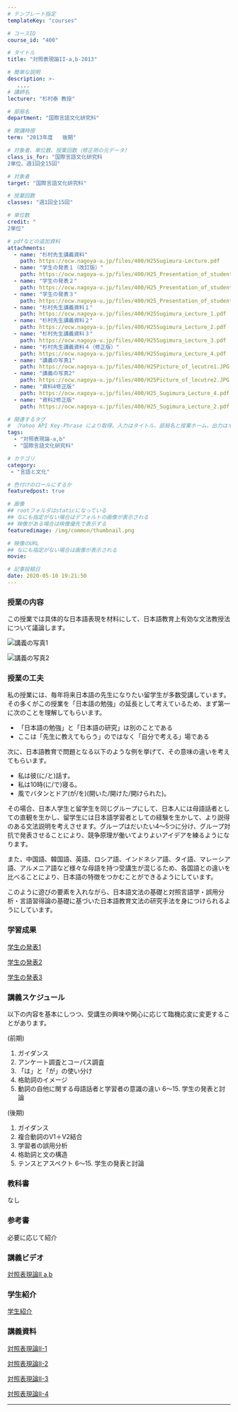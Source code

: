 ```yaml
---
# テンプレート指定
templateKey: "courses"

# コースID
course_id: "400"

# タイトル
title: "対照表現論II-a,b-2013"

# 簡単な説明
description: >-
   ....
# 講師名
lecturer: "杉村泰 教授"

# 部局名
department: "国際言語文化研究科"

# 開講時限
term: "2013年度	後期"

# 対象者、単位数、授業回数（修正用の元データ）
class_is_for: "国際言語文化研究科
2単位、週1回全15回"

# 対象者
target: "国際言語文化研究科"

# 授業回数
classes: "週1回全15回"

# 単位数
credit: "
2単位"

# pdfなどの追加資料
attachments:
  - name: "杉村先生講義資料" 
    path: https://ocw.nagoya-u.jp/files/400/H25Sugimura-Lecture.pdf
  - name: "学生の発表１（改訂版）" 
    path: https://ocw.nagoya-u.jp/files/400/H25_Presentation_of_student_1.pdf
  - name: "学生の発表２" 
    path: https://ocw.nagoya-u.jp/files/400/H25_Presentation_of_student_2.pdf
  - name: "学生の発表３" 
    path: https://ocw.nagoya-u.jp/files/400/H25_Presentation_of_student_3.pdf
  - name: "杉村先生講義資料１" 
    path: https://ocw.nagoya-u.jp/files/400/H25Sugimura_Lecture_1.pdf
  - name: "杉村先生講義資料２" 
    path: https://ocw.nagoya-u.jp/files/400/H25Sugimura_Lecture_2.pdf
  - name: "杉村先生講義資料３" 
    path: https://ocw.nagoya-u.jp/files/400/H25Sugimura_Lecture_3.pdf
  - name: "杉村先生講義資料４（修正版）" 
    path: https://ocw.nagoya-u.jp/files/400/H25Sugimura_Lecture_4.pdf
  - name: "講義の写真1" 
    path: https://ocw.nagoya-u.jp/files/400/H25Picture_of_lecutre1.JPG
  - name: "講義の写真2" 
    path: https://ocw.nagoya-u.jp/files/400/H25Picture_of_lecutre2.JPG
  - name: "資料4修正版" 
    path: https://ocw.nagoya-u.jp/files/400/H25_Sugimura_Lecture_4.pdf
  - name: "資料2修正版" 
    path: https://ocw.nagoya-u.jp/files/400/H25_Sugimura_Lecture_2.pdf

# 関連するタグ
# （Yahoo API Key-Phrase により取得。入力はタイトル、部局名と授業ホーム、出力はキーフレーズ（tags））
tags:
  - "対照表現論-a,b"
  - "国際言語文化研究科"

# カテゴリ
category:
 - "言語と文化"

# 色付けのロールにするか
featuredpost: true

# 画像
## rootフォルダはstaticになっている
## なにも指定がない場合はデフォルトの画像が表示される
## 映像がある場合は映像優先で表示する
featuredimage: /img/common/thumbnail.png

# 映像のURL
## なにも指定がない場合は画像が表示される
movie: 

# 記事投稿日
date: 2020-05-10 19:21:50
---
```


### 授業の内容

この授業では具体的な日本語表現を材料にして、日本語教育上有効な文法教授法について議論します。

![講義の写真1](https://ocw.nagoya-u.jp/files/400/H25Picture_of_lecutre1.JPG) 

![講義の写真2](https://ocw.nagoya-u.jp/files/400/H25Picture_of_lecutre2.JPG) 


### 授業の工夫

私の授業には、毎年将来日本語の先生になりたい留学生が多数受講しています。その多くがこの授業を「日本語の勉強」の延長として考えているため、まず第一に次のことを理解してもらいます。

* 「日本語の勉強」と「日本語の研究」は別のことである
* ここは「先生に教えてもらう」のではなく「自分で考える」場である

次に、日本語教育で問題となる以下のような例を挙げて、その意味の違いを考えてもらいます。

* 私は彼(に/と)話す。
* 私は10時(に/で)寝る。
* 風でバタンとドア(が/を)(開いた/開けた/開けられた)。

その場合、日本人学生と留学生を同じグループにして、日本人には母語話者としての直観を生かし、留学生には日本語学習者としての経験を生かして、より説得のある文法説明を考えさせます。グループはだいたい4〜5つに分け、グループ対抗で発表させることにより、競争原理が働いてよりよいアイデアを練るようになります。

また、中国語、韓国語、英語、ロシア語、インドネシア語、タイ語、マレーシア語、アルメニア語など様々な母語を持つ受講生が混じるため、各国語との違いを比べることにより、日本語の特徴をつかむことができるようにしています。

このように遊びの要素を入れながら、日本語文法の基礎と対照言語学・誤用分析・言語習得論の基礎に基づいた日本語教育文法の研究手法を身につけられるようにしています。

### 学習成果

[学生の発表1](https://ocw.nagoya-u.jp/files/400/H25_Presentation_of_student_1.pdf) 

[学生の発表2](https://ocw.nagoya-u.jp/files/400/H25_Presentation_of_student_2.pdf) 

[学生の発表3](https://ocw.nagoya-u.jp/files/400/H25_Presentation_of_student_3.pdf) 





### 講義スケジュール

以下の内容を基本にしつつ、受講生の興味や関心に応じて臨機応変に変更することがあります。

(前期)

1. ガイダンス
2. アンケート調査とコーパス調査
3. 「は」と「が」の使い分け
4. 格助詞のイメージ
5. 動詞の自他に関する母語話者と学習者の意識の違い
6〜15. 学生の発表と討論


(後期)


1. ガイダンス
2. 複合動詞のV1＋V2結合
3. 学習者の誤用分析
4. 格助詞と文の構造
5. テンスとアスペクト
6〜15. 学生の発表と討論


### 教科書

なし

### 参考書

必要に応じて紹介





### 講義ビデオ

[対照表現論II a,b](https://nuvideo.media.nagoya-u.ac.jp/embed/ae06943682d35883242f9b6e69528252b647efdc)

### 学生紹介

[学生紹介](https://nuvideo.media.nagoya-u.ac.jp/embed/ea35a978b11b81c03d740c84d51ca2a61db10dd8)

### 講義資料

[対照表現論II-1](https://ocw.nagoya-u.jp/files/400/H25Sugimura_Lecture_1.pdf) 

[対照表現論II-2](https://ocw.nagoya-u.jp/files/400/H25_Sugimura_Lecture_2.pdf) 

[対照表現論II-3](https://ocw.nagoya-u.jp/files/400/H25Sugimura_Lecture_3.pdf) 

[対照表現論II-4](https://ocw.nagoya-u.jp/files/400/H25_Sugimura_Lecture_4.pdf) 











-----
